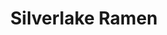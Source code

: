 ---
layout: place
title: "Silverlake Ramen"
permalink: /california/los-angeles/silverlake-ramen.html
stateAbbr: CA
stateName: California
cityName: Los Angeles
seo:
  name: "Silverlake Ramen"
  type: Restaurant
  links: null
description: "Silverlake Ramen serves delicious sushi in Los Angeles, California. Try fresh Japanese dishes for a great dining experience. "
place_id: ChIJQcf2qT_HwoARHqYkEdw4dQc
photos:
  - name: >-
      places/ChIJQcf2qT_HwoARHqYkEdw4dQc/photos/AeeoHcKSqyfZQR-Ms5SrPFxORmFBvRoqwiMYk9IhGRywRZvpn3gqhBpMYIyF9s1S_t06W-rKa_eAAoCuttQBKYxm_S1R0BQJ1lyinvSlHVeZQHooIK5B_Al2O2lYywxeKmGqY5Y8bnb2xlSHbBo6zahzdgbo_pBbkRnQbJu6FfbH_8an0fqrS8DErvnNgF9-jaL8Ce2t8b1kSr-x84DahW_tJpScyDWo3F0d9yeG_DbI3GeYGOz4PnG9X3VhgtX5IeCmqBd3cGK3ATo1s7jEjmKGmJ6qw-TwKwQ5VD8wnYAzXX2HK6kAZZf2A0HHIt-Eut1y6AnoFOxP-dDNaJcnbtxSSBrffK4m8fIVsh6a2nqf1XISzBdpHdEMmHv2r9j9jfrvnzJepKxI57H-UPf_W6sXAeHyEqO40xlTr3Qt0p8W36uTlw
    widthPx: 4128
    heightPx: 2322
    authorAttributions:
      - displayName: Ken Cho
        uri: https://maps.google.com/maps/contrib/110816657084548924997
        photoUri: >-
          https://lh3.googleusercontent.com/a-/ALV-UjULBmviWZOAW8RkLpcIhUTkpLBLPBQlt2tRMwoCmnWdFei99l8ECg=s100-p-k-no-mo
    flagContentUri: >-
      https://www.google.com/local/imagery/report/?cb_client=maps_api_places.places_api&image_key=!1e10!2sCIHM0ogKEICAgICE-qiDLQ&hl=en-US
    googleMapsUri: >-
      https://www.google.com/maps/place//data=!3m4!1e2!3m2!1sCIHM0ogKEICAgICE-qiDLQ!2e10!4m2!3m1!1s0x80c2c73fa9f6c741:0x77538dc1124a61e
  - name: >-
      places/ChIJQcf2qT_HwoARHqYkEdw4dQc/photos/AeeoHcJ7A8m-r7klcdeQXT-aKgV8AnCH2D07ApnF3tOFYlua-DlYzPKO5ujQQD-4lVJdRztFU9T7HfWUoRA_aSSRkS6tcmkvlPgIslIMNKM1ImsifK5akGkYgWvv2FmJD9m96A6XSTsrzgS6b8yK_YXWbq97pVljY1tJf2RlqGzAx3eO-C2xp0atCQ-OrkYumqnN8d0AfzJOfNtKWmh7LE4b7Px0pq9KSo1DKQza0GeMMOwRz_jMSfFcXbs-BNwgigkxvsEm7A3fmzXUMoGLHRlCvakHQYU49IO1ySY3EdbtwwJpZ3Tb73xdxDlu4Rn-iwxb_bPsIi98XoakPYjg-7g8HR2zEIjcM3KmgBCxKI4yTjYxXRZN0L0t1-SXtOGqmEBDiskAglAcwXTsM_oKTc4n45j5l78S3ahePF3RvfSxEPTWRg
    widthPx: 3600
    heightPx: 4800
    authorAttributions:
      - displayName: Jason
        uri: https://maps.google.com/maps/contrib/105372047508374638133
        photoUri: >-
          https://lh3.googleusercontent.com/a-/ALV-UjUWdWnELivlDfHf9K9MuAMWkgM2W5wMLl455NE0j_HVDng7jHYo=s100-p-k-no-mo
    flagContentUri: >-
      https://www.google.com/local/imagery/report/?cb_client=maps_api_places.places_api&image_key=!1e10!2sCIHM0ogKEICAgIDnp92CWg&hl=en-US
    googleMapsUri: >-
      https://www.google.com/maps/place//data=!3m4!1e2!3m2!1sCIHM0ogKEICAgIDnp92CWg!2e10!4m2!3m1!1s0x80c2c73fa9f6c741:0x77538dc1124a61e
  - name: >-
      places/ChIJQcf2qT_HwoARHqYkEdw4dQc/photos/AeeoHcLT0UBB14TlrubrloBs4-CT0kGm_IJHUY522wWFFnkgjCUenUGtjs6Sn-N5sPQhQziWdSfh5av3Rxc73UFiaSTg7PNuQKbpdz9pIWs7vFsLKDF85NrhBvQ8V_tbJQNaHVcJaREHvfhV1y_jYCblAVhrP3BjCikCyIMoe9wV7lMaugnZTKw4zf2otHlMOYyHUKqbSYZ79oeurdrEOJFTIGsQN2HF_seXCQqX0n8EtIHKRbey9pvGUgOJ3tejqhQcWVCy4tWVUMDebHeNnbJM3pg8fYqXjzrzJfFaS-j3FbO_crlB37GmV_cvNHCHnpsZB6erMMUFZro1ac3T0Gjwwss05IVPo-U522WbURCQftm7iQwrFkyf787z5rzmlw5iLjlYrcitspZjcpdaD5BRp1amTcz2Nh8wgPCnBYUKFSOthA
    widthPx: 3024
    heightPx: 4032
    authorAttributions:
      - displayName: Courtney Ferro
        uri: https://maps.google.com/maps/contrib/105796580740627565541
        photoUri: >-
          https://lh3.googleusercontent.com/a/ACg8ocINW7HitfYimeY_UFCI4wla31b-jvY9XuTO6xWQZlFTrLsHFQ=s100-p-k-no-mo
    flagContentUri: >-
      https://www.google.com/local/imagery/report/?cb_client=maps_api_places.places_api&image_key=!1e10!2sCIHM0ogKEICAgMCgnJuuaQ&hl=en-US
    googleMapsUri: >-
      https://www.google.com/maps/place//data=!3m4!1e2!3m2!1sCIHM0ogKEICAgMCgnJuuaQ!2e10!4m2!3m1!1s0x80c2c73fa9f6c741:0x77538dc1124a61e
  - name: >-
      places/ChIJQcf2qT_HwoARHqYkEdw4dQc/photos/AeeoHcLaHQvEFmVjmTGM483kdj1oGEFbRc_d9im4WNRKgKI0CDgjp4Xf_Mb9nYt5sQjb-A8IantCvty9bjCfTN9rkeu0TmcXyLPkYiTVWMtlVzdSJnCIMRKrVrRIvQkTuPoyOXbWy28O-faHrVl_zjXG3Yif4VJyWH_yaEU1ZCYUM2HtticAs2YU9iCOKq8fegsvVpj6f1a_2rOoyypUlK2R61Vj9EWKjnm7qJ0zd-9KJY2jwdxLSuI02ufbl_dcxnhcCe-bp7JKMaJfPCCkYYN5-HuSoWcoufdIiNQyqHVIIrCLcnyJLtoaJs04zYt9bMwGKem54xWLOt5Ttjevd3zxaA9cpREKHktjQemP3y2AblL84RG-BCjAPi81YKSIRem2JgwnL3tSs6GFM8AaBhbPTsUT-TtRPeUvjFReNTZaiNcd5A
    widthPx: 3024
    heightPx: 4032
    authorAttributions:
      - displayName: Honey Lee
        uri: https://maps.google.com/maps/contrib/112326693756399014635
        photoUri: >-
          https://lh3.googleusercontent.com/a/ACg8ocKqdVrzjzqMe0rHiJKa5pQLtmOoJSajYGJOW6BAD_DTrMjQfQ=s100-p-k-no-mo
    flagContentUri: >-
      https://www.google.com/local/imagery/report/?cb_client=maps_api_places.places_api&image_key=!1e10!2sCIHM0ogKEICAgICHoOPZUw&hl=en-US
    googleMapsUri: >-
      https://www.google.com/maps/place//data=!3m4!1e2!3m2!1sCIHM0ogKEICAgICHoOPZUw!2e10!4m2!3m1!1s0x80c2c73fa9f6c741:0x77538dc1124a61e
  - name: >-
      places/ChIJQcf2qT_HwoARHqYkEdw4dQc/photos/AeeoHcJU8316jM02EMVv8zDagy4lkeW9E8Mpdg-z2_eNtYF4J_LzXkZxR1jMqTx4YiJGUkg7gOj-A6PJtaphogx84EDbi-H-r_jdeK2oWVieD6q0KHJ_tTOTQskkqOJSgLVpHPMKLgYfcAcF1AeVtzUrwbuSKT83zlzN-1dZFYsZgfb1PD0vuzahux2wrIVkdv60d4u3KgxYlTmFL-f5KVXuu3KNV4srFS0XANJCUutoC-OKeNw-W2LM9BS7ZKKwgzaNvriD3iiz7U9Yv2h7DUi9yL-5lNsCW5jlB_IpR7ptX0EWgIvNNWc_pVuWXuAmKKChLYq6cRDX9qt4wJDBIqU9A9XAH_KdIPL5Xg6R11wMZDWKJfYqSL6ipFhLTlUpPMAR7R8RW2EWGv4RpFST6aCSku0SofqNq235onCgHC9vlHHWTzY
    widthPx: 3024
    heightPx: 4032
    authorAttributions:
      - displayName: Daria T
        uri: https://maps.google.com/maps/contrib/118140226390035603155
        photoUri: >-
          https://lh3.googleusercontent.com/a-/ALV-UjX6Jl2zNnk9EIoBKZuUrJiiNUILOH8sbebZveBDM8re77dg3XEKXw=s100-p-k-no-mo
    flagContentUri: >-
      https://www.google.com/local/imagery/report/?cb_client=maps_api_places.places_api&image_key=!1e10!2sCIHM0ogKEICAgICjuKuKqwE&hl=en-US
    googleMapsUri: >-
      https://www.google.com/maps/place//data=!3m4!1e2!3m2!1sCIHM0ogKEICAgICjuKuKqwE!2e10!4m2!3m1!1s0x80c2c73fa9f6c741:0x77538dc1124a61e
  - name: >-
      places/ChIJQcf2qT_HwoARHqYkEdw4dQc/photos/AeeoHcIVacWr3lQL7aHWW0l2tVixnkZswFssf7GJb1bbEeinak9irq9ZEhDYTTppPDLuTMZ4BXP2CBzmTE31QFmA8Y-a0uWnkEMUtqrmOD6a1QiRpkYDP_5xRbgF6qdgxJcr3UANywN_MLEBUzL1-VdRI4zTBF62EUjbwMU4rQUK98NKR_swJB5W1GTkcYOGbmNkK-64eMYtI4LLedriI4zykyves5alraCbwtr27azhp5K3gNzB4hTeDo6FvwQ0904GKiwtHaLxYk79eTp1UM3Wl6coOcZaQ8rdH6q7-uzzLb7lwoBNWTsJe-tdwKMDVsr9AcxoJrrKyfkc93wBlwdEX4IJLGalS3avCDVjRIpybP7pmQ2oH7aNva161-XtBfgi2Yq5-M4wK9DZz7ugN86MxLU0Wga86nikWuDDf02UOMYXAVn6
    widthPx: 4160
    heightPx: 3120
    authorAttributions:
      - displayName: Chris Jefferson
        uri: https://maps.google.com/maps/contrib/101982846916887260929
        photoUri: >-
          https://lh3.googleusercontent.com/a-/ALV-UjUwFZQ6Gm9P91qT66JYtO5BoZ16XePmz9rQAzKc4tyqgYvN_Bff=s100-p-k-no-mo
    flagContentUri: >-
      https://www.google.com/local/imagery/report/?cb_client=maps_api_places.places_api&image_key=!1e10!2sCIHM0ogKEICAgIC4l-CnrgE&hl=en-US
    googleMapsUri: >-
      https://www.google.com/maps/place//data=!3m4!1e2!3m2!1sCIHM0ogKEICAgIC4l-CnrgE!2e10!4m2!3m1!1s0x80c2c73fa9f6c741:0x77538dc1124a61e
  - name: >-
      places/ChIJQcf2qT_HwoARHqYkEdw4dQc/photos/AeeoHcICd1Sl6amnyvRma5N4bVbp5uD1yk2aXbX64q3U7TJT77hUiLTTqCOXXOOGGEj8Q9Ng-Uslm71aJd62PMMzdZ6rSRO3eND1kqBosd6pNB1QM9uZ_kGGAlyBSKycshUE0lsh8UeIb-CRdKP1T6PlMQ0AGEnpr8tFLYn7hoADXW1rtq0ICE2X4g9fGoIGR5ERurCZsVl1idiImxgWU48rN8yi3tC5jwhgwbwEN-yn2YUsxRioZ1z2HKYeBGIo4KqQN2Bug-zMQjFE1tb1JeO5lvgFC4sm_dCo3KMLHb8rLZOXGN26BBWSHQ6hFqj0fdC6yf0ROkJXQBNukWjfvQrZ6Vjur7cFYUp5a_Dt60p1rmGKRIROnQk3Y7HOqVH5iaR-QqE9ubjj6zNmJhRz8pOgBzkn0NOYhOvm5SGS6KI_sR3vqg
    widthPx: 4032
    heightPx: 3024
    authorAttributions:
      - displayName: Jacey C
        uri: https://maps.google.com/maps/contrib/112208901530304820304
        photoUri: >-
          https://lh3.googleusercontent.com/a/ACg8ocLVgnP6RJZhiJ8zxBNla1ZdFbHZI4bdaqwFWhWvbKxTVcuLZg=s100-p-k-no-mo
    flagContentUri: >-
      https://www.google.com/local/imagery/report/?cb_client=maps_api_places.places_api&image_key=!1e10!2sCIHM0ogKEICAgIDPsfKSLA&hl=en-US
    googleMapsUri: >-
      https://www.google.com/maps/place//data=!3m4!1e2!3m2!1sCIHM0ogKEICAgIDPsfKSLA!2e10!4m2!3m1!1s0x80c2c73fa9f6c741:0x77538dc1124a61e
  - name: >-
      places/ChIJQcf2qT_HwoARHqYkEdw4dQc/photos/AeeoHcJsx6T7QGW5iWbFFj9oRPQ4gX053FsON0txFgsKBYXyZc6p81PleGyMJvbu0pTP7KDjY6Gu-HnsWaZw-3xegJqo4jYVUaaezhEKn8_PHpasRGsMy3eOeIqmYC9adrkQJmo6xLVmvGak3DyXj9FBiGZZ6CK4nBE72Xd_3RmZ5t96E9uGS7TsLA33MOBO0Gu9Nbq0qrPx9pMhg_ABwJaPLl44L_4MkcSDseS-FznwaagWunlrzm7hdNU0SA36hJmTmVrpZddM7QrGJKLXapnGBMCPsW1w_-HH0cPHCSPjGeUL_oV8ldkuRtaBErHPA47xZVeRwe0R-nHu0ijL25Z913sWej1u0mOX3O90rFHJ5i7W5j6MhjNZMsClZDJ9PwdPllgBXLB-dBm5VCrNn0yARrjeM8NR7pBbS0XjBLzKZnUfGGWb
    widthPx: 3880
    heightPx: 2910
    authorAttributions:
      - displayName: REN
        uri: https://maps.google.com/maps/contrib/112648018115456245648
        photoUri: >-
          https://lh3.googleusercontent.com/a-/ALV-UjXXnuRAq8l1t3lagcQThoCDWQNwoCU0H-i6ZZSjTX6NOVtrQYY=s100-p-k-no-mo
    flagContentUri: >-
      https://www.google.com/local/imagery/report/?cb_client=maps_api_places.places_api&image_key=!1e10!2sCIHM0ogKEICAgIC1xMbP-AE&hl=en-US
    googleMapsUri: >-
      https://www.google.com/maps/place//data=!3m4!1e2!3m2!1sCIHM0ogKEICAgIC1xMbP-AE!2e10!4m2!3m1!1s0x80c2c73fa9f6c741:0x77538dc1124a61e
  - name: >-
      places/ChIJQcf2qT_HwoARHqYkEdw4dQc/photos/AeeoHcIHTPdykjznMUM7FY-D64_hpmlgQtaPx7-MuMlKMr0dRG3QeDRSGDMlviti1k3v-s6xZrs--HJerBDXHL5aN9E4-NR7BOPKfJhY6P4wrpp5Re-VviP4Pgiw3_nN6JoTpFx7-NvrFgJdSvx1dlq_fXk-m7RzPVl-C6ZIKDCM-CB82M2QKPE5YKI2hZxZF8pzxs18cQ0v5Wd66dLYoPjNprwSo7v98-6u33s-m7GKVAeGDUDCDhMINBHHA2PPkSmgCWEC9PxXay1xSTAuu6gKNHHAOs-THOQZe9j7_jFoLd5pcBfOV8IS8LKQmRC0O1Chde5vAaJkRMxG1fW6yQD6tNILWY7t-KhxOeGqNcDcz4h5DP1t4_Lq1xZZNbeIhb7PasyZhn4I_j6zpScIbYxnETa8iop16H1uU7w1riOXCk4dUYvi
    widthPx: 4032
    heightPx: 3024
    authorAttributions:
      - displayName: Ana Morales
        uri: https://maps.google.com/maps/contrib/109171796542147352268
        photoUri: >-
          https://lh3.googleusercontent.com/a/ACg8ocIv1IDCSxs6fB-bPnXH6285-pH2IfUtsaa0fIomGyBkiRHlzA=s100-p-k-no-mo
    flagContentUri: >-
      https://www.google.com/local/imagery/report/?cb_client=maps_api_places.places_api&image_key=!1e10!2sCIHM0ogKEICAgICE0JyBxAE&hl=en-US
    googleMapsUri: >-
      https://www.google.com/maps/place//data=!3m4!1e2!3m2!1sCIHM0ogKEICAgICE0JyBxAE!2e10!4m2!3m1!1s0x80c2c73fa9f6c741:0x77538dc1124a61e
  - name: >-
      places/ChIJQcf2qT_HwoARHqYkEdw4dQc/photos/AeeoHcLcLt7bLq4Hd6AqU-cWu16iABaWZo2FnILLNYDXrS6783kkv9vw4bYKcURBQaRGQCD8lDVUIUakv4Ma0PWWxacgusPUXcrEy6YIUb2LPC3Tm0HOsjIcDs0HpFkAHCCjifwCMuC-ZLw2e4C94voBFd5m-ayqEMQU9S5-s0xyFwF8aHkVW4xaYt6Ius6zJqzErygnPpEjpeg9Shn6IfbJ6kG1dxQZMuY52eZiBqKP9EpzT9kjaWpVxMsGb58dv9R49wga7nEcM41FTbqinC8LrOe7y17UxoJnTAhelhK45ukUhsXf5uSCLKwMoEllfJ2tpZWIAWbTLmpmX48bP_cnsO_7XsvqR097uwr6J37wYYAvh3-ZTYIrYON313p9QoVhdedefe2d0-O8EsHOKhqeu_6Tw4xp-PJfsPU-Cwc0AnMVc3U
    widthPx: 2739
    heightPx: 2525
    authorAttributions:
      - displayName: REN
        uri: https://maps.google.com/maps/contrib/112648018115456245648
        photoUri: >-
          https://lh3.googleusercontent.com/a-/ALV-UjXXnuRAq8l1t3lagcQThoCDWQNwoCU0H-i6ZZSjTX6NOVtrQYY=s100-p-k-no-mo
    flagContentUri: >-
      https://www.google.com/local/imagery/report/?cb_client=maps_api_places.places_api&image_key=!1e10!2sCIHM0ogKEICAgIC1xM6nogE&hl=en-US
    googleMapsUri: >-
      https://www.google.com/maps/place//data=!3m4!1e2!3m2!1sCIHM0ogKEICAgIC1xM6nogE!2e10!4m2!3m1!1s0x80c2c73fa9f6c741:0x77538dc1124a61e
address: 2927 W Sunset Blvd, Los Angeles, CA 90026, USA
street: 2927 W Sunset Blvd
city: Los Angeles
state: CA
zip: '90026'
country: USA
neighborhood: Silver Lake
latitude: '34.083588'
longitude: '-118.273669'
accessibility_options:
  wheelchairAccessibleParking: true
  wheelchairAccessibleEntrance: true
  wheelchairAccessibleRestroom: true
  wheelchairAccessibleSeating: true
business_status: OPERATIONAL
name: Silverlake Ramen
google_maps_links:
  directionsUri: >-
    https://www.google.com/maps/dir//''/data=!4m7!4m6!1m1!4e2!1m2!1m1!1s0x80c2c73fa9f6c741:0x77538dc1124a61e!3e0
  placeUri: https://maps.google.com/?cid=537398248372217374
  writeAReviewUri: >-
    https://www.google.com/maps/place//data=!4m3!3m2!1s0x80c2c73fa9f6c741:0x77538dc1124a61e!12e1
  reviewsUri: >-
    https://www.google.com/maps/place//data=!4m4!3m3!1s0x80c2c73fa9f6c741:0x77538dc1124a61e!9m1!1b1
  photosUri: >-
    https://www.google.com/maps/place//data=!4m3!3m2!1s0x80c2c73fa9f6c741:0x77538dc1124a61e!10e5
primary_type: Ramen Restaurant
opening_hours:
  regular: null
  current: null
secondary_opening_hours:
  regular:
    weekdayDescriptions: null
    type: null
  current:
    weekdayDescriptions: null
    type: null
phone: null
price_level: null
price_range: null
rating: null
rating_count: 0
website: null
reviews: null
parking_options: null
payment_options: null
allow_dogs: null
curbside_pickup: null
delivery: null
dine_in: null
good_for_children: null
good_for_groups: null
good_for_sports: null
live_music: null
menu_for_children: null
outdoor_seating: null
reservable: null
restroom: null
serves_beer: null
serves_breakfast: null
serves_brunch: null
serves_cocktails: null
serves_coffee: null
serves_dinner: null
serves_dessert: null
serves_lunch: null
serves_vegetarian_food: null
serves_wine: null
takeout: null
update_category: essentials
summary: null

---